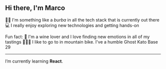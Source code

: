 ## Hi there, I'm Marco
👶🏻  I'm something like a *burba* in all the tech stack that is currently out there
💻  I really enjoy exploring new technologies and getting hands-on

Fun fact:
🍷  I'm a wine lover and I love finding new emotions in all of my tastings
🚵🏻‍♂️  I like to go to in mountain bike. I've a humble Ghost Kato Base 29

<hr>

I’m currently learning __React__.
